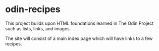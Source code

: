 # odin-recipes 
This project builds upon HTML foundations learned in The Odin Project such as lists, links, and images.

The site will consist of a main index page which will have links to a few recipes.